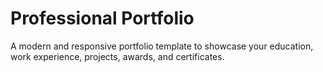 # Professional Portfolio

A modern and responsive portfolio template to showcase your education, work experience, projects, awards, and certificates.